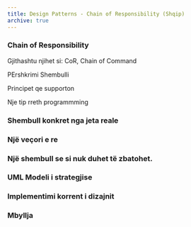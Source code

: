 ```yaml
---
title: Design Patterns - Chain of Responsibility (Shqip)
archive: true
---
```


### Chain of Responsibility

Gjithashtu njihet si: CoR, Chain of Command

PErshkrimi 
Shembulli

Principet qe supporton

Nje tip rreth programmming

### Shembull konkret nga jeta reale

### Një veçori e re

### Një shembull se si nuk duhet të zbatohet.

### UML Modeli i strategjise

### Implementimi korrent i dizajnit

### Mbyllja